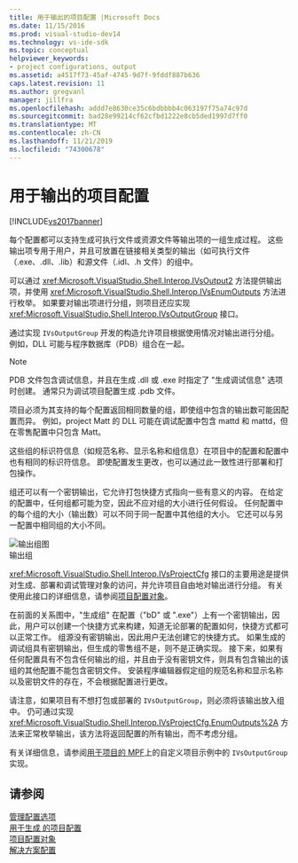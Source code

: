 ```yaml
---
title: 用于输出的项目配置 |Microsoft Docs
ms.date: 11/15/2016
ms.prod: visual-studio-dev14
ms.technology: vs-ide-sdk
ms.topic: conceptual
helpviewer_keywords:
- project configurations, output
ms.assetid: a4517f73-45af-4745-9d7f-9fddf887b636
caps.latest.revision: 11
ms.author: gregvanl
manager: jillfra
ms.openlocfilehash: addd7e8630ce35c6bdbbbb4c063197f75a74c97d
ms.sourcegitcommit: bad28e99214cf62cfbd1222e8cb5ded1997d7ff0
ms.translationtype: MT
ms.contentlocale: zh-CN
ms.lasthandoff: 11/21/2019
ms.locfileid: "74300678"
---
```

# <a name="project-configuration-for-output"></a>用于输出的项目配置
[!INCLUDE[vs2017banner](../../includes/vs2017banner.md)]

每个配置都可以支持生成可执行文件或资源文件等输出项的一组生成过程。 这些输出项专用于用户，并且可放置在链接相关类型的输出（如可执行文件（.exe、.dll、.lib）和源文件（.idl、.h 文件）的组中。  
  
 可以通过 <xref:Microsoft.VisualStudio.Shell.Interop.IVsOutput2> 方法提供输出项，并使用 <xref:Microsoft.VisualStudio.Shell.Interop.IVsEnumOutputs> 方法进行枚举。 如果要对输出项进行分组，则项目还应实现 <xref:Microsoft.VisualStudio.Shell.Interop.IVsOutputGroup> 接口。  
  
 通过实现 `IVsOutputGroup` 开发的构造允许项目根据使用情况对输出进行分组。 例如，DLL 可能与程序数据库（PDB）组合在一起。  
  
> [!NOTE]
> PDB 文件包含调试信息，并且在生成 .dll 或 .exe 时指定了 "生成调试信息" 选项时创建。 通常只为调试项目配置生成 .pdb 文件。  
  
 项目必须为其支持的每个配置返回相同数量的组，即使组中包含的输出数可能因配置而异。 例如，project Matt 的 DLL 可能在调试配置中包含 mattd 和 mattd，但在零售配置中只包含 Matt。  
  
 这些组的标识符信息（如规范名称、显示名称和组信息）在项目中的配置和配置中也有相同的标识符信息。 即使配置发生更改，也可以通过此一致性进行部署和打包操作。  
  
 组还可以有一个密钥输出，它允许打包快捷方式指向一些有意义的内容。 在给定的配置中，任何组都可能为空，因此不应对组的大小进行任何假设。 任何配置中的每个组的大小（输出数）可以不同于同一配置中其他组的大小。 它还可以与另一配置中相同组的大小不同。  
  
 ![输出组图](../../extensibility/internals/media/vsoutputgroups.gif "vsOutputGroups")  
输出组  
  
 <xref:Microsoft.VisualStudio.Shell.Interop.IVsProjectCfg> 接口的主要用途是提供对生成、部署和调试管理对象的访问，并允许项目自由地对输出进行分组。 有关使用此接口的详细信息，请参阅[项目配置对象](../../extensibility/internals/project-configuration-object.md)。  
  
 在前面的关系图中，"生成组" 在配置（"bD" 或 ".exe"）上有一个密钥输出，因此，用户可以创建一个快捷方式来构建，知道无论部署的配置如何，快捷方式都可以正常工作。 组源没有密钥输出，因此用户无法创建它的快捷方式。 如果生成的调试组具有密钥输出，但生成的零售组不是，则不是正确实现。 接下来，如果有任何配置具有不包含任何输出的组，并且由于没有密钥文件，则具有包含输出的该组的其他配置不能包含密钥文件。 安装程序编辑器假定组的规范名称和显示名称以及密钥文件的存在，不会根据配置进行更改。  
  
 请注意，如果项目有不想打包或部署的 `IVsOutputGroup`，则必须将该输出放入组中。 仍可通过实现 <xref:Microsoft.VisualStudio.Shell.Interop.IVsProjectCfg.EnumOutputs%2A> 方法来正常枚举输出，该方法将返回配置的所有输出，而不考虑分组。  
  
 有关详细信息，请参阅[用于项目的 MPF](https://archive.codeplex.com/?p=mpfproj12)上的自定义项目示例中的 `IVsOutputGroup` 实现。  
  
## <a name="see-also"></a>请参阅  
 [管理配置选项](../../extensibility/internals/managing-configuration-options.md)   
 [用于生成  的项目配置](../../extensibility/internals/project-configuration-for-building.md)  
 [项目配置对象](../../extensibility/internals/project-configuration-object.md)   
 [解决方案配置](../../extensibility/internals/solution-configuration.md)
